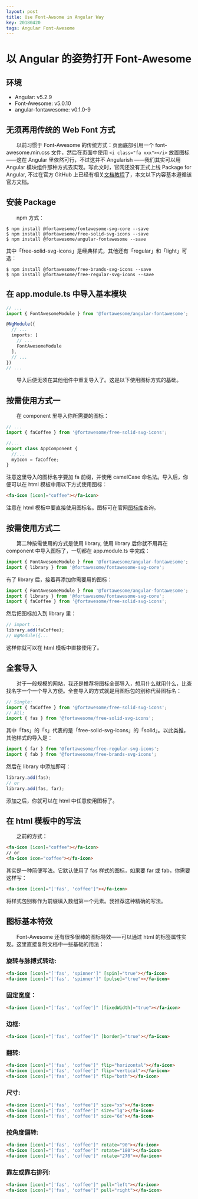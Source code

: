 ```yaml
---
layout: post
title: Use Font-Awsome in Angular Way
key: 20180420
tags: Angular Font-Awesome
---
```

# 以 Angular 的姿势打开 Font-Awesome

## 环境

- Angular: v5.2.9
- Font-Awesome: v5.0.10
- angular-fontawesome: v0.1.0-9

## 无须再用传统的 Web Font 方式

　　以前习惯于 Font-Awesome 的传统方式：页面底部引用一个 font-awesome.min.css 文件，然后在页面中使用 `<i class="fa xxx"></i>` 放置图标——这在 Angular 里依然可行，不过这并不 Angularish ——我们其实可以用 Angular 模块组件那种方式去实现。写此文时，官网还没有正式上线 Package for Angular, 不过在官方 GitHub 上已经有相关[文档教程](https://github.com/FortAwesome/angular-fontawesome/blob/master/README.md)了，本文以下内容基本遵循该官方文档。

## 安装 Package

　　npm 方式：

```shell
$ npm install @fortawesome/fontawesome-svg-core --save
$ npm install @fortawesome/free-solid-svg-icons --save
$ npm install @fortawesome/angular-fontawesome --save
```

其中「free-solid-svg-icons」是经典样式，其他还有「regular」和「light」可选：

```shell
$ npm install @fortawesome/free-brands-svg-icons --save
$ npm install @fortawesome/free-regular-svg-icons --save
```

## 在 app.module.ts 中导入基本模块

```ts
// ...
import { FontAwesomeModule } from '@fortawesome/angular-fontawesome';

@NgModule({
  // ...
  imports: [
    // ...
    FontAwesomeModule
  ],
  // ...
})
// ...
```

　　导入后便无须在其他组件中重复导入了。这是以下使用图标方式的基础。

## 按需使用方式一

　　在 component 里导入你所需要的图标：

```ts
// ...
import { faCoffee } from '@fortawesome/free-solid-svg-icons';

//...
export class AppComponent {
  //...
  myIcon = faCoffee;
}
```

注意这里导入的图标名字要加 fa 前缀，并使用 camelCase 命名法。导入后，你便可以在 html 模板中用以下方式使用图标：

```html
<fa-icon [icon]="coffee"></fa-icon>
```

注意在 html 模板中要直接使用图标名。图标可在官网[图标库](https://fontawesome.com/icons)查询。

## 按需使用方式二

　　第二种按需使用的方式是使用 library, 使用 library 后你就不用再在 component 中导入图标了，一切都在 app.module.ts 中完成：

```ts
import { FontAwesomeModule } from '@fortawesome/angular-fontawesome';
import { library } from '@fortawesome/fontawesome-svg-core';
```

有了 library 后，接着再添加你需要用的图标：

```ts
import { FontAwesomeModule } from '@fortawesome/angular-fontawesome';
import { library } from '@fortawesome/fontawesome-svg-core';
import { faCoffee } from '@fortawesome/free-solid-svg-icons';
```

然后把图标加入到 library 里：

```ts
// import ...
library.add(faCoffee);
// NgModule({...
```

这样你就可以在 html 模板中直接使用了。

## 全套导入

　　对于一般规模的网站，我还是推荐将图标全部导入，想用什么就用什么，比查找名字一个一个导入方便。全套导入的方式就是用图标包的别称代替图标名：

```ts
// Single:
import { faCoffee } from '@fortawesome/free-solid-svg-icons';
// All:
import { fas } from '@fortawesome/free-solid-svg-icons';
```

其中「fas」的「s」代表的是「free-solid-svg-icons」的「solid」。以此类推，其他样式的导入是：

```ts
import { far } from '@fortawesome/free-regular-svg-icons';
import { fab } from '@fortawesome/free-brands-svg-icons';
```

然后在 library 中添加即可：

```ts
library.add(fas);
// or
library.add(fas, far);
```

添加之后，你就可以在 html 中任意使用图标了。

## 在 html 模板中的写法

　　之前的方式：

```html
<fa-icon [icon]="coffee"></fa-icon>
// or
<fa-icon icon="coffee"></fa-icon>
```

其实是一种简便写法。它默认使用了 fas 样式的图标，如果要 far 或 fab，你需要这样写：

```html
<fa-icon [icon]="['fas', 'coffee']"></fa-icon>
```

将样式包别称作为前缀填入数组第一个元素。我推荐这种精确的写法。

## 图标基本特效

　　Font-Awesome 还有很多很棒的图标特效——可以通过 html 的标签属性实现。这里直接复制文档中一些基础的用法：

### 旋转与脉搏式转动:

```html
<fa-icon [icon]="['fas', 'spinner']" [spin]="true"></fa-icon>
<fa-icon [icon]="['fas', 'spinner']" [pulse]="true"></fa-icon>
```

### 固定宽度：

```html
<fa-icon [icon]="['fas', 'coffee']" [fixedWidth]="true"></fa-icon>
```

### 边框:

```html
<fa-icon [icon]="['fas', 'coffee']" [border]="true"></fa-icon>
```

### 翻转:

```html
<fa-icon [icon]="['fas', 'coffee']" flip="horizontal"></fa-icon>
<fa-icon [icon]="['fas', 'coffee']" flip="vertical"></fa-icon>
<fa-icon [icon]="['fas', 'coffee']" flip="both"></fa-icon>
```

### 尺寸:

```html
<fa-icon [icon]="['fas', 'coffee']" size="xs"></fa-icon>
<fa-icon [icon]="['fas', 'coffee']" size="lg"></fa-icon>
<fa-icon [icon]="['fas', 'coffee']" size="6x"></fa-icon>
```

### 按角度偏转:

```html
<fa-icon [icon]="['fas', 'coffee']" rotate="90"></fa-icon>
<fa-icon [icon]="['fas', 'coffee']" rotate="180"></fa-icon>
<fa-icon [icon]="['fas', 'coffee']" rotate="270"></fa-icon>
```

### 靠左或靠右排列:

```html
<fa-icon [icon]="['fas', 'coffee']" pull="left"></fa-icon>
<fa-icon [icon]="['fas', 'coffee']" pull="right"></fa-icon>
```